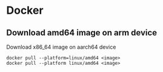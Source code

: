 # Docker

## Download amd64 image on arm device

Download x86_64 image on aarch64 device

```text
docker pull --platform=linux/amd64 <image>
docker pull --platform linux/amd64 <image>
```

